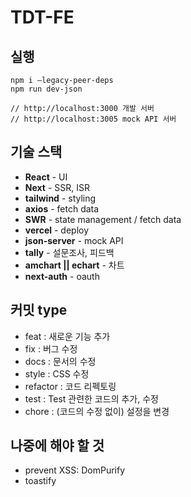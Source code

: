 # TDT-FE

## 실행

```
npm i —legacy-peer-deps
npm run dev-json

// http://localhost:3000 개발 서버
// http://localhost:3005 mock API 서버
```

## 기술 스택

- **React** - UI
- **Next** - SSR, ISR
- **tailwind** - styling
- **axios** - fetch data
- **SWR** - state management / fetch data
- **vercel** - deploy
- **json-server** - mock API
- **tally** - 설문조사, 피드백
- **amchart || echart** - 차트
- **next-auth** - oauth

## 커밋 type

- feat : 새로운 기능 추가
- fix : 버그 수정
- docs : 문서의 수정
- style : CSS 수정
- refactor : 코드 리펙토링
- test : Test 관련한 코드의 추가, 수정
- chore : (코드의 수정 없이) 설정을 변경

## 나중에 해야 할 것

- prevent XSS: DomPurify
- toastify
